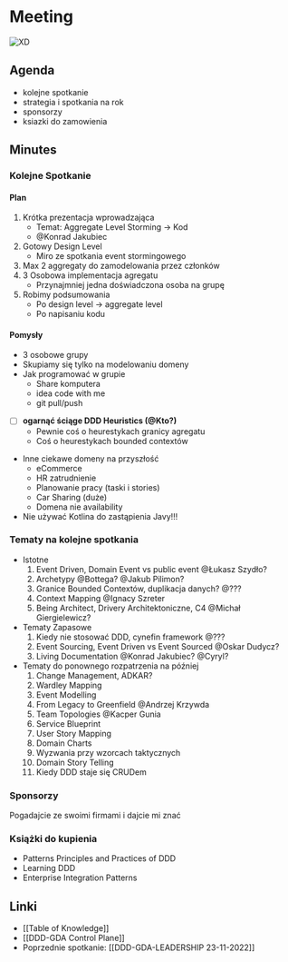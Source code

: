 # Meeting

![XD](./leadershipboard.jpg)

## Agenda

- kolejne spotkanie
- strategia i spotkania na rok
- sponsorzy
- ksiazki do zamowienia

## Minutes

### Kolejne Spotkanie

#### Plan

1. Krótka prezentacja wprowadzająca
    - Temat: Aggregate Level Storming -> Kod
    - @Konrad Jakubiec
1. Gotowy Design Level
    - Miro ze spotkania event stormingowego
1. Max 2 aggregaty do zamodelowania przez członków
1. 3 Osobowa implementacja agregatu
    - Przynajmniej jedna doświadczona osoba na grupę
1. Robimy podsumowania
    - Po design level -> aggregate level
    - Po napisaniu kodu

#### Pomysły
- 3 osobowe grupy
- Skupiamy się tylko na modelowaniu domeny
- Jak programować w grupie
    - Share komputera
    - idea code with me
    - git pull/push
- [ ] **ogarnąć ściąge DDD Heuristics (@Kto?)**
    - Pewnie coś o heurestykach granicy agregatu
    - Coś o heurestykach bounded contextów
- Inne ciekawe domeny na przyszłość
    - eCommerce
    - HR zatrudnienie
    - Planowanie pracy (taski i stories)
    - Car Sharing (duże)
    - Domena nie availability
- Nie używać Kotlina do zastąpienia Javy!!!

### Tematy na kolejne spotkania

- Istotne
    1. Event Driven, Domain Event vs public event @Łukasz Szydło?
    1. Archetypy @Bottega? @Jakub Pilimon?
    1. Granice Bounded Contextów, duplikacja danych? @???
    1. Context Mapping @Ignacy Szreter
    1. Being Architect, Drivery Architektoniczne, C4 @Michał Giergielewicz?
- Tematy Zapasowe
    1. Kiedy nie stosować DDD, cynefin framework @???
    1. Event Sourcing, Event Driven vs Event Sourced @Oskar Dudycz?
    1. Living Documentation @Konrad Jakubiec? @Cyryl?
- Tematy do ponownego rozpatrzenia na później
    1. Change Management, ADKAR?
    1. Wardley Mapping
    1. Event Modelling
    1. From Legacy to Greenfield @Andrzej Krzywda
    1. Team Topologies @Kacper Gunia
    1. Service Blueprint
    1. User Story Mapping
    1. Domain Charts
    1. Wyzwania przy wzorcach taktycznych
    1. Domain Story Telling
    1. Kiedy DDD staje się CRUDem

### Sponsorzy

Pogadajcie ze swoimi firmami i dajcie mi znać

### Książki do kupienia

- Patterns Principles and Practices of DDD
- Learning DDD
- Enterprise Integration Patterns

## Linki

- [[Table of Knowledge]]
- [[DDD-GDA Control Plane]]
- Poprzednie spotkanie: [[DDD-GDA-LEADERSHIP 23-11-2022]]
